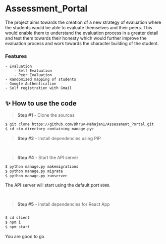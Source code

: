 # Assessment_Portal
The project aims towards the creation of a new strategy of evaluation where the students would be able to evaluate themselves and their peers. This would enable them to understand the evaluation process in a greater detail and test them towards their honesty which would further improve the evaluation process and work towards the character building of the student.

### Features


```
- Evaluation
    - Self Evaluation
    - Peer Evaluation
- Randomized mapping of students
- Google Authentication
- Self registration with Gmail
```

## ✨ How to use the code

> **Step #1** -  Clone the sources

```bash
$ git clone https://github.com/Dhruv-Mahajan1/Assessment_Portal.git
$ cd <to directory containing manage.py>
```


> **Step #2** - Install dependencies using PIP

<br />

> **Step #4** - Start the API server

```bash
$ python manage.py makemigrations
$ python manage.py migrate
$ python manage.py runserver
```

The API server will start using the default port `8000`.

<br />

> **Step #5** -  Install dependencies for React App

```bash

$ cd client
$ npm i
$ npm start
```
You are good to go.
<Br>






